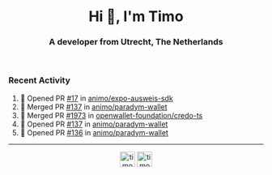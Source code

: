 <h1 align="center">Hi 👋, I'm Timo</h1>
<h3 align="center">A developer from Utrecht, The Netherlands</h3>
<br/>
<!-- https://github.com/rahuldkjain/github-profile-readme-generator --!>

<!--  <p align="left"><img src="https://github-readme-stats.vercel.app/api?username=timoglastra&show_icons=true&count_private=true&" alt="timoglastra" /></p> --!>

<!--
Github language stats
<p align="left"><img src="https://github-readme-stats.vercel.app/api/top-langs/?username=timoglastra&layout=compact" alt="timoglastra" /><p>
-->

<!-- Codestats language stats -->
<!-- <p align="left"><img src="https://codestats-readme.vercel.app/api/top-langs/?username=timoglastra&layout=compact&language_count=12" alt="timoglastra" /><p>    --!>
  
<h3>Recent Activity</h3>

<!--START_SECTION:activity-->
1. 💪 Opened PR [#17](https://github.com/animo/expo-ausweis-sdk/pull/17) in [animo/expo-ausweis-sdk](https://github.com/animo/expo-ausweis-sdk)
2. 🎉 Merged PR [#137](https://github.com/animo/paradym-wallet/pull/137) in [animo/paradym-wallet](https://github.com/animo/paradym-wallet)
3. 🎉 Merged PR [#1973](https://github.com/openwallet-foundation/credo-ts/pull/1973) in [openwallet-foundation/credo-ts](https://github.com/openwallet-foundation/credo-ts)
4. 💪 Opened PR [#137](https://github.com/animo/paradym-wallet/pull/137) in [animo/paradym-wallet](https://github.com/animo/paradym-wallet)
5. 💪 Opened PR [#136](https://github.com/animo/paradym-wallet/pull/136) in [animo/paradym-wallet](https://github.com/animo/paradym-wallet)
<!--END_SECTION:activity-->

---

<p align="center">
<a href="https://twitter.com/timoglastra" target="blank"><img align="center" src="https://cdn.jsdelivr.net/npm/simple-icons@3.0.1/icons/twitter.svg" alt="timoglastra" height="30" width="30" /></a>
<a href="https://linkedin.com/in/timoglastra" target="blank"><img align="center" src="https://cdn.jsdelivr.net/npm/simple-icons@3.0.1/icons/linkedin.svg" alt="timoglastra" height="30" width="30" /></a>
</p>



